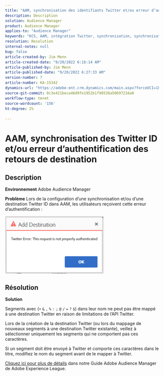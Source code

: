 ```yaml
---
title: "AAM, synchronisation des identifiants Twitter et/ou erreur d’authentification de la destination"
description: Description
solution: Audience Manager
product: Audience Manager
applies-to: "Audience Manager"
keywords: "KCS, AAM, intégration Twitter, synchronisation, synchronisation, destination, erreur d’authentification, identifiant, Adobe Audience Manager"
resolution: Resolution
internal-notes: null
bug: false
article-created-by: Jim Menn
article-created-date: "9/20/2022 6:16:14 AM"
article-published-by: Jim Menn
article-published-date: "9/20/2022 6:27:33 AM"
version-number: 7
article-number: KA-15342
dynamics-url: "https://adobe-ent.crm.dynamics.com/main.aspx?forceUCI=1&pagetype=entityrecord&etn=knowledgearticle&id=dddc48b9-ab38-ed11-9db1-0022480866ad"
source-git-commit: 0c3e421beca46d9fe1952b1f98538a50697216a0
workflow-type: tm+mt
source-wordcount: '156'
ht-degree: 2%

---
```


# AAM, synchronisation des Twitter ID et/ou erreur d’authentification des retours de destination

## Description


<b>Environnement</b>
Adobe Audience Manager

<b>Problème</b>
Lors de la configuration d’une synchronisation et/ou d’une destination Twitter ID dans AAM, les utilisateurs reçoivent cette erreur d’authentification :

![](assets/___dedc48b9-ab38-ed11-9db1-0022480866ad___.png)


## Résolution


<b>Solution</b>

Segments avec (`+` `&` `,` `%` `:` `;` `@` `/` `=` `?` `$`) dans leur nom ne peut pas être mappé à une destination Twitter en raison de limitations de l’API Twitter.

Lors de la création de la destination Twitter (ou lors du mappage de nouveaux segments à une destination Twitter existante), veillez à sélectionner uniquement les segments qui ne comportent pas ces caractères.

Si un segment doit être envoyé à Twitter et comporte ces caractères dans le titre, modifiez le nom du segment avant de le mapper à Twitter.

[Cliquez ici pour plus de détails](https://experienceleague.adobe.com/docs/audience-manager/user-guide/features/destinations/device-based/twitter-tailored-audiences.html?lang=en#segment-mapping-considerations) dans notre Guide Adobe Audience Manager de Adobe Experience League.
